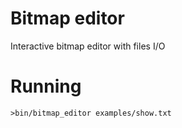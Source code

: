 # Bitmap editor

Interactive bitmap editor with files I/O

# Running

`>bin/bitmap_editor examples/show.txt`
